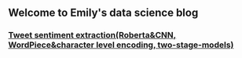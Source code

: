 ## Welcome to Emily's data science blog

### [Tweet sentiment extraction(Roberta&CNN, WordPiece&character level encoding, two-stage-models)](https://www.kaggle.com/emily2008/tweet-sentiment-extraction-2-stage-models)


